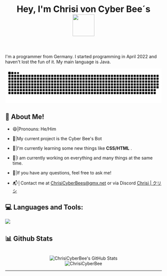 <h1 align="center">Hey, I'm Chrisi von Cyber Bee´s <img src="https://cdn.discordapp.com/attachments/1027005550308884500/1033564169070461010/bee-icon-png-8.jpg" width="70px" height="70px"> </h1>

<br>

I'm a programmer from Germany.
I started programming in April 2022 and haven't lost the fun of it. My main language is Java.

<div align="center">
  <a href="https://dw-2341-linkpage.pages.dev/">
  <img  src="https://github.com/1999AZZAR/1999AZZAR/blob/main/resources/img/grid-snake.svg"
       alt="snake" /></a>
</div>

## 🔎 About Me!

- 😄|Pronouns: He/Him
- 🐝|My current project is the Cyber Bee's Bot
- 🌾|I'm currently learning some new things like **CSS/HTML** .

- 🔭|I am currently working on everything and many things at the same time.
- 💭|If you have any questions, feel free to ask me!
- 📬│Contact me at ChrisiCyberBees@gmx.net or via Discord [Chrisi | クリシ](https://discord.com/users/891677918755946546)


## 💻 Languages and Tools:

![](https://skillicons.dev/icons?i=java,github,idea,vscode,discord,bots,css,html,js)

## 📊 Github Stats

<br/>
<div align="center">
<img src="https://github-readme-stats.vercel.app/api?username=ChrisiCyberBee&show_icons=true&theme=dark&icon_color=f1c40f&title_color=f1c40f&text_color=ffffff&border_color=2f3136" alt="ChrisiCyberBee's GitHub Stats">
</div>

<div align="center">
<img width=500 src="https://github-readme-stats.vercel.app/api?username=ChrisiCyberBee&count_private=false&theme=dark&icon_color=f1c40f&title_color=f1c40f&text_color=ffffff&border_color=2f3136" alt="ChrisiCyberBee" />
  
-----  
